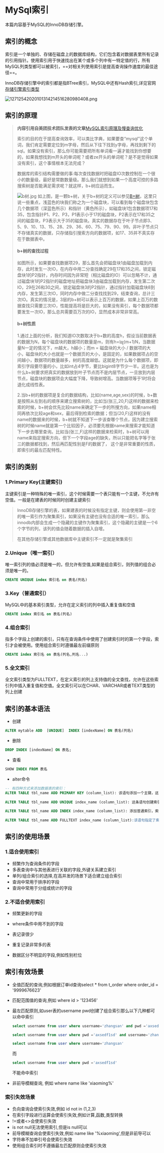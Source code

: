 # MySql索引

本篇内容基于MySQL的InnoDB存储引擎。

## 索引的概念

索引是一个单独的、存储在磁盘上的数据库结构，它们包含着对数据表里所有记录的引用指针。使用索引用于快速找出在某个或多个列中有一特定值的行，所有MySQL列类型都可以被索引，==对相关列使用索引是提高查询操作速度的最佳途径==。

InnoDB存储引擎中的索引都是指BTree索引，MySQL中还有Hash索引,详见官网[存储引擎索引类型](https://dev.mysql.com/doc/refman/8.0/en/create-index.html)

![12712542020101314214516280980408.png](https://storyxc.com/images/blog//1271254-20201013142145162-80980408.png)

## 索引的原理



> **内容引用自美团技术团队发表的文章**[MySQL索引原理及慢查询优化](https://tech.meituan.com/2014/06/30/mysql-index.html)
>
> 索引的目的在于提高查询效率，可以类比字典，如果要查“mysql”这个单词，我们肯定需要定位到m字母，然后从下往下找到y字母，再找到剩下的sql。如果没有索引，那么你可能需要把所有单词看一遍才能找到你想要的，如果我想找到m开头的单词呢？或者ze开头的单词呢？是不是觉得如果没有索引，这个事情根本无法完成？
>
> 数据库的索引结构需要做的事:每次查找数据时把磁盘IO次数控制在一个很小的数量级，最好是常数数量级。那么我们就想到如果一个高度可控的多路搜索树是否能满足需求呢？就这样，b+树应运而生。
>
> ![b树.jpg](https://storyxc.com/images/blog//d641ac414176455b97a57b6210b9febb.jpg)
> 如上图，是一颗b+树，关于b+树的定义可以参见[B+树](http://zh.wikipedia.org/wiki/B%2B树)，这里只说一些重点，浅蓝色的块我们称之为一个磁盘块，可以看到每个磁盘块包含几个数据项（深蓝色所示）和指针（黄色所示），如磁盘块1包含数据项17和35，包含指针P1、P2、P3，P1表示小于17的磁盘块，P2表示在17和35之间的磁盘块，P3表示大于35的磁盘块。真实的数据存在于叶子节点即3、5、9、10、13、15、28、29、36、60、75、79、90、99。非叶子节点只不存储真实的数据，只存储指引搜索方向的数据项，如17、35并不真实存在于数据表中。
>
> #### b+树的查找过程
>
> 如图所示，如果要查找数据项29，那么首先会把磁盘块1由磁盘加载到内存，此时发生一次IO，在内存中用二分查找确定29在17和35之间，锁定磁盘块1的P2指针，内存时间因为非常短（相比磁盘的IO）可以忽略不计，通过磁盘块1的P2指针的磁盘地址把磁盘块3由磁盘加载到内存，发生第二次IO，29在26和30之间，锁定磁盘块3的P2指针，通过指针加载磁盘块8到内存，发生第三次IO，同时内存中做二分查找找到29，结束查询，总计三次IO。真实的情况是，3层的b+树可以表示上百万的数据，如果上百万的数据查找只需要三次IO，性能提高将是巨大的，如果没有索引，每个数据项都要发生一次IO，那么总共需要百万次的IO，显然成本非常非常高。
>
> #### b+树性质
>
> 1.通过上面的分析，我们知道IO次数取决于b+数的高度h，假设当前数据表的数据为N，每个磁盘块的数据项的数量是m，则有h=㏒(m+1)N，当数据量N一定的情况下，m越大，h越小；而m = 磁盘块的大小 / 数据项的大小，磁盘块的大小也就是一个数据页的大小，是固定的，如果数据项占的空间越小，数据项的数量越多，树的高度越低。这就是为什么每个数据项，即索引字段要尽量的小，比如int占4字节，要比bigint8字节少一半。这也是为什么b+树要求把真实的数据放到叶子节点而不是内层节点，一旦放到内层节点，磁盘块的数据项会大幅度下降，导致树增高。当数据项等于1时将会退化成线性表。
>
> 2.当b+树的数据项是复合的数据结构，比如(name,age,sex)的时候，b+数是按照从左到右的顺序来建立搜索树的，比如当(张三,20,F)这样的数据来检索的时候，b+树会优先比较name来确定下一步的所搜方向，如果name相同再依次比较age和sex，最后得到检索的数据；但当(20,F)这样的没有name的数据来的时候，b+树就不知道下一步该查哪个节点，因为建立搜索树的时候name就是第一个比较因子，必须要先根据name来搜索才能知道下一步去哪里查询。比如当(张三,F)这样的数据来检索时，b+树可以用name来指定搜索方向，但下一个字段age的缺失，所以只能把名字等于张三的数据都找到，然后再匹配性别是F的数据了， 这个是非常重要的性质，即索引的最左匹配特性。



## 索引的类别

### 1.Primary Key(主键索引)

主键索引是一种特殊的唯一索引，这个时候需要一个表只能有一个主键，不允许有空值。一般是在建表的时候同时创建主键索引

> InnoDB存储引擎的表，如果建表的时候没有指定主键，则会使用第一非空的唯一索引作为聚集索引，如果没有主键也没有合适的唯一索引，那么innodb内部会生成一个隐藏的主键作为聚集索引，这个隐藏的主键是一个6个字节的列，该列的值会随着数据的插入自增。
>
> 在其他存储引擎或其他数据库中主键索引不一定就是聚集索引

### 2.Unique（唯一索引）

唯一索引列的值必须是唯一的，但允许有空值,如果是组合索引，则列值的组合必须是唯一的。

```sql
CREATE UNIQUE index 索引名 on 表名(列名)
```

### 3.Key（普通索引）

MySQL中的基本索引类型，允许在定义索引的列中插入重复值和空值

```sql
CREATE index 索引名 on 表名(列名)
```

### 4.组合索引

指多个字段上创建的索引，只有在查询条件中使用了创建索引时的第一个字段，索引才会被使用。使用组合索引时遵循最左前缀原则

```sql
CREATE index 索引名 on 表名(列名,列名...)
```

### 5.全文索引

全文索引类型为FULLTEXT，在定义索引的列上支持值的全文查找，允许在这些索引列中插入重复值和空值。全文索引可以在CHAR、VARCHAR或者TEXT类型的列上创建



## 索引的基本语法

- 创建

```sql
ALTER mytable ADD  [UNIQUE]  INDEX [indexName] ON 表名(列名)
```

- 删除

```sql
DROP INDEX [indexName] ON 表名; 
```

- 查看

```sql
SHOW INDEX FROM 表名
```

- alter命令

```sql
-- 有四种方式来添加数据表的索引：
ALTER TABLE tbl_name ADD PRIMARY KEY (column_list): 该语句添加一个主键，这意味着索引值必须是唯一的，且不能为NULL。
 
ALTER TABLE tbl_name ADD UNIQUE index_name (column_list): 这条语句创建索引的值必须是唯一的（除了NULL外，NULL可能会出现多次）。
 
ALTER TABLE tbl_name ADD INDEX index_name (column_list): 添加普通索引，索引值可出现多次。
 
ALTER TABLE tbl_name ADD FULLTEXT index_name (column_list):该语句指定了索引为 FULLTEXT ，用于全文索引。
```



## 索引的使用场景

### 1.适合使用索引

- 频繁作为查询条件的字段
- 多表查询中与其他表进行关联的字段,外键关系建立索引
- 单列/组合索引的选择,在高并发的场景下适合建立组合索引
- 查询中常用于排序的字段
- 查询中常用于分组或统计的字段

### 2.不适合使用索引

- 频繁更新的字段
- where条件中用不到的字段
- 表记录很少
- 重复记录非常多的表

- 数据区分不明显的字段,例如性别栏位



## 索引有效场景

- 全值匹配的查询,例如根据订单id查询select * from t_order where order_id = '9999676623'
- 匹配范围值的查询,例如 where id > '123456'

- 最左匹配原则,如user表的username pwd创建了组合索引那么以下几种都可以命中索引

  ```sql
  select username from user where username='zhangsan' and pwd ='axsedf1sd'
  
  select username from user where pwd ='axsedf1sd' and username='zhangsan'
  
  select username from user where username='zhangsan'
  ```

  而

  ```sql
  select username from user where pwd ='axsedf1sd'
  ```

  不能命中索引

- 非前导模糊查询, 例如 where name like 'xiaoming%'



### 索引失效场景

- 负向查询会使索引失效,例如 id not in (1,2,3)
- 在索引字段进行运算会使索引失效,例如计算,函数,类型转换
- !=或者<>会使索引失效
- is not null无法使用索引,但是is null可以
- 前导模糊查询会使索引失效,例如 name like '%xiaoming',但是非前导可以
- 字符串不加单引号会使索引失效
- 使用组合索引时不遵循最左匹配原则会使索引失效